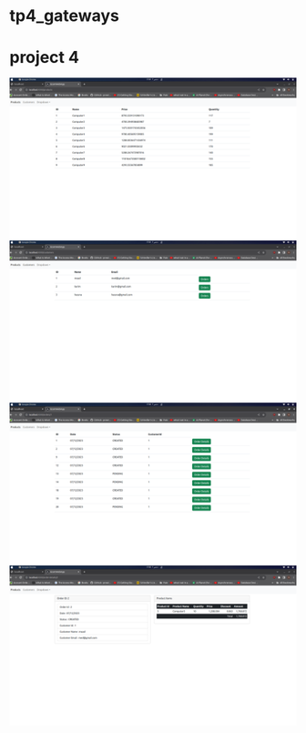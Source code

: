 # tp4_gateways
# project 4
![home](screenshot/Screenshot%20from%202023-12-07%2017-01-49.png)
![products](screenshot/Screenshot%20from%202023-12-07%2017-01-59.png)
![products2](screenshot/Screenshot%20from%202023-12-07%2017-02-04.png)
![products3](screenshot/Screenshot%20from%202023-12-07%2017-02-10.png)
